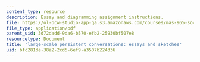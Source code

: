 ```yaml
---
content_type: resource
description: Essay and diagramming assignment instructions.
file: https://ol-ocw-studio-app-qa.s3.amazonaws.com/courses/mas-965-social-visualization-fall-2004/bfc281de38a22cd56ef9a3507b224336_assn6.pdf
file_type: application/pdf
parent_uid: 3d72dadd-9da6-b570-efb2-25930bf507e8
resourcetype: Document
title: 'large-scale persistent conversations: essays and sketches'
uid: bfc281de-38a2-2cd5-6ef9-a3507b224336
---
```

